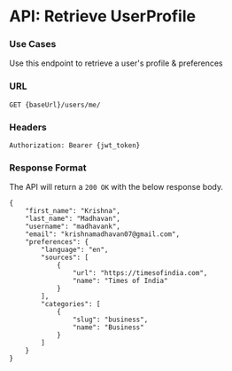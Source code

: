# API: Retrieve UserProfile

### Use Cases
Use this endpoint to retrieve a user's profile & preferences

### URL
```
GET {baseUrl}/users/me/
```

### Headers
```
Authorization: Bearer {jwt_token}
```

### Response Format
The API will return a `200 OK` with the below response body.

```
{
    "first_name": "Krishna",
    "last_name": "Madhavan",
    "username": "madhavank",
    "email": "krishnamadhavan07@gmail.com",
    "preferences": {
        "language": "en",
        "sources": [
            {
                "url": "https://timesofindia.com",
                "name": "Times of India"
            }
        ],
        "categories": [
            {
                "slug": "business",
                "name": "Business"
            }
        ]
    }
}
```
